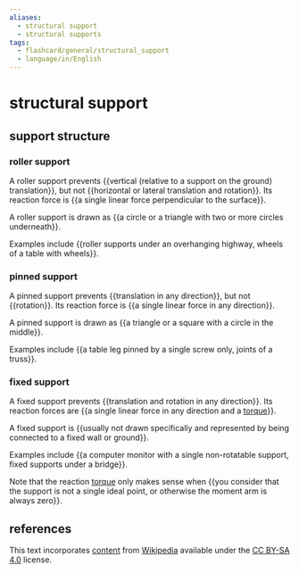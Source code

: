 ```yaml
---
aliases:
  - structural support
  - structural supports
tags:
  - flashcard/general/structural_support
  - language/in/English
---
```


# structural support

## support structure

### roller support

A roller support prevents {{vertical (relative to a support on the ground) translation}}, but not {{horizontal or lateral translation and rotation}}. Its reaction force is {{a single linear force perpendicular to the surface}}. <!--SR:!2024-07-09,40,290!2024-07-13,43,290!2024-07-01,33,290-->

A roller support is drawn as {{a circle or a triangle with two or more circles underneath}}. <!--SR:!2024-06-12,9,270-->

Examples include {{roller supports under an overhanging highway, wheels of a table with wheels}}. <!--SR:!2024-07-29,56,310-->

### pinned support

A pinned support prevents {{translation in any direction}}, but not {{rotation}}. Its reaction force is {{a single linear force in any direction}}. <!--SR:!2024-06-30,32,290!2024-06-06,17,290!2024-06-06,17,290-->

A pinned support is drawn as {{a triangle or a square with a circle in the middle}}. <!--SR:!2024-07-06,38,290-->

Examples include {{a table leg pinned by a single screw only, joints of a truss}}. <!--SR:!2024-07-01,31,270-->

### fixed support

A fixed support prevents {{translation and rotation in any direction}}. Its reaction forces are {{a single linear force in any direction and a [torque](torque.md)}}. <!--SR:!2024-06-29,31,290!2024-07-10,41,290-->

A fixed support is {{usually not drawn specifically and represented by being connected to a fixed wall or ground}}. <!--SR:!2024-07-30,57,310-->

Examples include {{a computer monitor with a single non-rotatable support, fixed supports under a bridge}}. <!--SR:!2024-07-10,40,290-->

Note that the reaction [torque](torque.md) only makes sense when {{you consider that the support is not a single ideal point, or otherwise the moment arm is always zero}}. <!--SR:!2024-07-08,39,290-->

## references

This text incorporates [content](https://en.wikipedia.org/wiki/structural_support) from [Wikipedia](Wikipedia.md) available under the [CC BY-SA 4.0](https://creativecommons.org/licenses/by-sa/4.0/) license.
